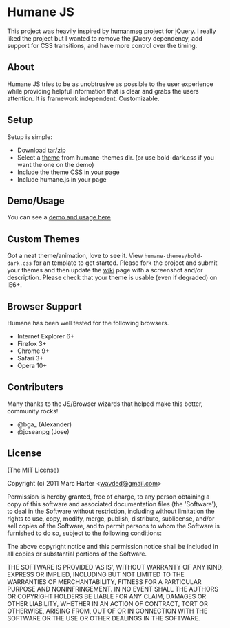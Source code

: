 # Humane JS
This project was heavily inspired by [humanmsg](http://code.google.com/p/humanmsg/) project for jQuery.  I really
liked the project but I wanted to remove the jQuery dependency, add support for CSS transitions, and have more 
control over the timing.

## About
Humane JS tries to be as unobtrusive as possible to the user experience while providing helpful information that is
clear and grabs the users attention.  It is framework independent.  Customizable.

## Setup
Setup is simple:

  - Download tar/zip
  - Select a [theme](humane-js/wiki/Themes) from humane-themes dir. (or use bold-dark.css if you want the one on the demo)
  - Include the theme CSS in your page
  - Include humane.js in your page

## Demo/Usage

You can see a [demo and usage here](http://wavded.github.com/humane-js/)

## Custom Themes

Got a neat theme/animation, love to see it.  View `humane-themes/bold-dark.css` for an template to get started.  Please fork the project and submit your themes and then update the [wiki](humane-js/wiki/Themes) page with a screenshot and/or description.  Please check that your theme is usable (even if degraded) on IE6+.

## Browser Support

Humane has been well tested for the following browsers.

  - Internet Explorer 6+
  - Firefox 3+
  - Chrome 9+
  - Safari 3+
  - Opera 10+

## Contributers

Many thanks to the JS/Browser wizards that helped make this better, community rocks!

- @bga_ (Alexander)
- @joseanpg (Jose)

## License

(The MIT License)

Copyright (c) 2011 Marc Harter &lt;wavded@gmail.com&gt;

Permission is hereby granted, free of charge, to any person obtaining
a copy of this software and associated documentation files (the
'Software'), to deal in the Software without restriction, including
without limitation the rights to use, copy, modify, merge, publish,
distribute, sublicense, and/or sell copies of the Software, and to
permit persons to whom the Software is furnished to do so, subject to
the following conditions:

The above copyright notice and this permission notice shall be
included in all copies or substantial portions of the Software.

THE SOFTWARE IS PROVIDED 'AS IS', WITHOUT WARRANTY OF ANY KIND,
EXPRESS OR IMPLIED, INCLUDING BUT NOT LIMITED TO THE WARRANTIES OF
MERCHANTABILITY, FITNESS FOR A PARTICULAR PURPOSE AND NONINFRINGEMENT.
IN NO EVENT SHALL THE AUTHORS OR COPYRIGHT HOLDERS BE LIABLE FOR ANY
CLAIM, DAMAGES OR OTHER LIABILITY, WHETHER IN AN ACTION OF CONTRACT,
TORT OR OTHERWISE, ARISING FROM, OUT OF OR IN CONNECTION WITH THE
SOFTWARE OR THE USE OR OTHER DEALINGS IN THE SOFTWARE.

